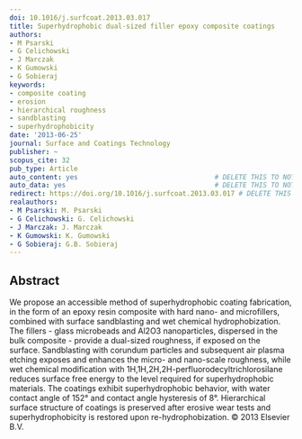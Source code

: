 ```yaml
---
doi: 10.1016/j.surfcoat.2013.03.017
title: Superhydrophobic dual-sized filler epoxy composite coatings
authors:
- M Psarski
- G Celichowski
- J Marczak
- K Gumowski
- G Sobieraj
keywords:
- composite coating
- erosion
- hierarchical roughness
- sandblasting
- superhydrophobicity
date: '2013-06-25'
journal: Surface and Coatings Technology
publisher: ~
scopus_cite: 32
pub_type: Article
auto_content: yes                                  # DELETE THIS TO NOT AUTO GENERATE CONTENT
auto_data: yes                                     # DELETE THIS TO NOT AUTO GENERATE METADATA
redirect: https://doi.org/10.1016/j.surfcoat.2013.03.017 # DELETE THIS TO NOT REDIRECT
realauthors:
- M Psarski: M. Psarski
- G Celichowski: G. Celichowski
- J Marczak: J. Marczak
- K Gumowski: K. Gumowski
- G Sobieraj: G.B. Sobieraj
---
```



## Abstract
We propose an accessible method of superhydrophobic coating fabrication, in the form of an epoxy resin composite with hard nano- and microfillers, combined with surface sandblasting and wet chemical hydrophobization. The fillers - glass microbeads and Al2O3 nanoparticles, dispersed in the bulk composite - provide a dual-sized roughness, if exposed on the surface. Sandblasting with corundum particles and subsequent air plasma etching exposes and enhances the micro- and nano-scale roughness, while wet chemical modification with 1H,1H,2H,2H-perfluorodecyltrichlorosilane reduces surface free energy to the level required for superhydrophobic materials. The coatings exhibit superhydrophobic behavior, with water contact angle of 152° and contact angle hysteresis of 8°. Hierarchical surface structure of coatings is preserved after erosive wear tests and superhydrophobicity is restored upon re-hydrophobization. © 2013 Elsevier B.V.
